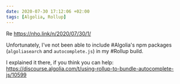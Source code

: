 ```yaml
---
date: 2020-07-30 17:12:06 +02:00
tags: [Algolia, Rollup]
---
```


Re https://nho.link/n/2020/07/30/1/

Unfortunately, I've not been able to include #Algolia's npm packages (`algoliasearch` and `autocomplete.js`) in my #Rollup build.

I explained it there, if you think you can help:
https://discourse.algolia.com/t/using-rollup-to-bundle-autocomplete-js/10599
